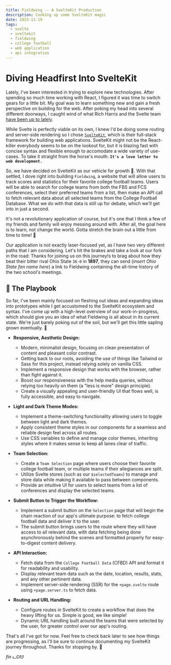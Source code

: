 ```yaml
---
title: Fieldwing -- A SvelteKit Production
description: Cooking up some SvelteKit magic
date: 2023-11-19
tags:
  - svelte
  - sveltekit
  - fieldwing
  - college football
  - web application
  - api integration
---
```


# Diving Headfirst Into SvelteKit

Lately, I've been interested in trying to explore new technologies. After spending so much time working with React, I figured it was time to switch gears for a little bit. My goal was to learn something new and gain a fresh perspective on building for the web. After poking my head into several different doorways, I caught wind of what Rich Harris and the Svelte team [have been up to lately](https://thenewstack.io/rich-harris-talks-sveltekit-and-whats-next-for-svelte/). 

While Svelte is perfectly viable on its own, I knew I'd be doing some routing and server-side rendering so I chose [`SvelteKit`](https://kit.svelte.dev/), which is their full-stack framework for building web applications. SvelteKit might not be the React-killer everybody seems to be on the lookout for, but it is blazing fast with concise syntax and flexible enough to accomodate a wide variety of use-cases. To take it straight from the horse's mouth: **`It's a love letter to web development.`**

So, we have decided on SvelteKit as our vehicle for growth 🚀. With that settled, I dove right into building `Fieldwing`, a website that will allow users to track scores and statistics for their favorite college football teams. Users will be able to search for college teams from both the FBS and FCS conferences, select their preferred teams from a list, then make an API call to fetch relevant data about all selected teams from the College Football Database. What we do with that data is still up for debate, which we'll get into in just a second.

It's not a revolutionary application of course, but it's one that I think a few of my friends and family will enjoy messing around with. After all, the goal here is to learn, not change the world. Gotta stretch the brain out a little from time to time! 🧠

Our application is not exactly laser-focused yet, as I have two very different paths that I am considering. Let's hit the brakes and take a look at our fork in the road:
Thanks for joining us on this journey!s to brag about how they beat their bitter rival Ohio State `36-0` in **1897**, they can send (*insert Ohio State fan name here*) a link to Fieldwing containing the all-time history of the two school's meetings.


## 📒 The Playbook

So far, I've been mainly focused on fleshing out ideas and expanding ideas into prototypes while I get accustomed to the SvelteKit ecosystem and syntax. I've come up with a high-level overview of our work-in-progress, which should give you an idea of what Fieldwing is all about in its current state. We're just barely poking out of the soil, but we'll get this little sapling grown eventually. 🌱

- **Responsive, Aesthetic Design:**
  - Modern, minimalist design, focusing on clean presentation of content and pleasant color contrast.
  - Getting back to our roots, avoiding the use of things like Tailwind or Sass for this project, instead relying solely on vanilla CSS.
  - Implement a responsive design that works with the browser, rather than fight against it.
  - Boost our responsiveness with the help media queries, without relying too heavily on them (a "less is more" design principle).
  - Create a visually appealing and user-friendly UI that flows well, is fully accessible, and easy to navigate.

- **Light and Dark Theme Modes:**
  - Implement a theme-switching functionality allowing users to toggle between light and dark themes.
  - Apply consistent theme styles in our components for a seamless and reliable design feel across all routes.
  - Use CSS variables to define and manage color themes, inheriting styles where it makes sense to keep all lanes clear of traffic.

- **Team Selection:**
  - Create a `Team Selection` page where users choose their favorite college football team, or multiple teams if their allegiances are split.
  - Utilize Svelte stores (such as our `$selectedTeams`) to manage and store data while making it available to pass between components.
  - Provide an intuitive UI for users to select teams from a list of conferences and display the selected teams.

- **Submit Button to Trigger the Workflow:**
  - Implement a submit button on the `Selection` page that will begin the chain reaction of our app's ultimate purpose: to fetch college football data and deliver it to the user.
  - The submit button brings users to the route where they will have access to all relevant data, with data fetching being done asynchronously behind the scenes and formatted properly for easy-to-digest content delivery.

- **API Interaction:**
  - Fetch data from the `College Football Data` (CFBD) API and format it for readability and usability.
  - Display relevant team data such as the date, location, results, stats, and any other pertinent data.
  - Implement server-side rendering (SSR) for the `+page.svelte` route using `+page.server.ts` to fetch data.

- **Routing and URL Handling:**
  - Configure routes in SvelteKit to create a workflow that does the heavy lifting for us. Simple is good, we like simple!
  - Dynamic URL handling built around the teams that were selected by the user, for greater control over our app's routing.

That's all I've got for now. Feel free to check back later to see how things are progressing, as I'll be sure to continue documenting my SvelteKit journey throughout. Thanks for stopping by. 👋

*fin* ᓚᘏᗢ
